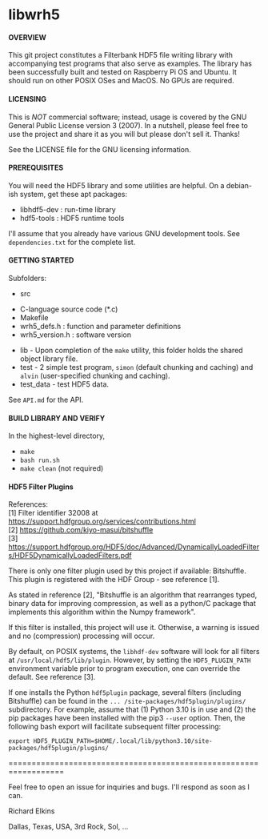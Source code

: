 # libwrh5

#### OVERVIEW

This git project constitutes a Filterbank HDF5 file writing library with accompanying test programs that also serve as examples.  The library has been successfully built and tested on Raspberry Pi OS and Ubuntu.  It should run on other POSIX OSes and MacOS.  No GPUs are required.

#### LICENSING

This is *NOT* commercial software; instead, usage is covered by the GNU General Public License version 3 (2007).  In a nutshell, please feel free to use the project and share it as you will but please don't sell it.  Thanks!

See the LICENSE file for the GNU licensing information.

#### PREREQUISITES

You will need the HDF5 library and some utilities are helpful.  On a debian-ish system, get these apt packages:
* libhdf5-dev : run-time library
* hdf5-tools : HDF5 runtime tools

I'll assume that you already have various GNU development tools.  See ```dependencies.txt``` for the complete list.

#### GETTING STARTED

Subfolders:

* src
- C-language source code (*.c)
- Makefile
- wrh5_defs.h : function and parameter definitions
- wrh5_version.h : software version
* lib - Upon completion of the ```make``` utility, this folder holds the shared object library file.
* test - 2 simple test program, ```simon``` (default chunking and caching) and ```alvin``` (user-specified chunking and caching). 
* test_data - test HDF5 data.

See ```API.md``` for the API.

#### BUILD LIBRARY AND VERIFY

In the highest-level directory,
* ```make```
* ```bash run.sh```
* ```make clean``` (not required)

#### HDF5 Filter Plugins

References: \
[1] Filter identifier 32008 at https://support.hdfgroup.org/services/contributions.html \
[2] https://github.com/kiyo-masui/bitshuffle \
[3] https://support.hdfgroup.org/HDF5/doc/Advanced/DynamicallyLoadedFilters/HDF5DynamicallyLoadedFilters.pdf

There is only one filter plugin used by this project if available: Bitshuffle.  This plugin is registered with the HDF Group - see reference [1].  

As stated in reference [2], "Bitshuffle is an algorithm that rearranges typed, binary data for improving compression, as well as a python/C package that implements this algorithm within the Numpy framework".

If this filter is installed, this project will use it.  Otherwise, a warning is issued and no (compression) processing will occur.  

By default, on POSIX systems, the ```libhdf-dev``` software will look for all filters at ```/usr/local/hdf5/lib/plugin```.  However, by setting the ```HDF5_PLUGIN_PATH``` environment variable prior to program execution, one can override the default.  See reference [3].

If one installs the Python ```hdf5plugin``` package, several filters (including Bitshuffle) can be found in the ```... /site-packages/hdf5plugin/plugins/``` subdirectory.  For example, assume that (1) Python 3.10 is in use and (2) the pip packages have been installed with the pip3 ```--user``` option.  Then, the following bash export will facilitate subsequent filter processing:

```export HDF5_PLUGIN_PATH=$HOME/.local/lib/python3.10/site-packages/hdf5plugin/plugins/```


==================================================================

Feel free to open an issue for inquiries and bugs.  I'll respond as soon as I can.

Richard Elkins

Dallas, Texas, USA, 3rd Rock, Sol, ...
